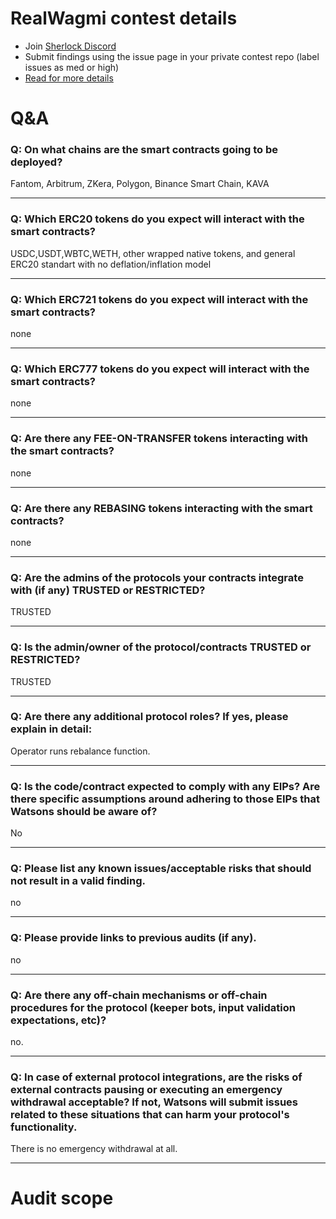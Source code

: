 
# RealWagmi contest details

- Join [Sherlock Discord](https://discord.gg/MABEWyASkp)
- Submit findings using the issue page in your private contest repo (label issues as med or high)
- [Read for more details](https://docs.sherlock.xyz/audits/watsons)

# Q&A

### Q: On what chains are the smart contracts going to be deployed?
Fantom, Arbitrum, ZKera, Polygon, Binance Smart Chain, KAVA
___

### Q: Which ERC20 tokens do you expect will interact with the smart contracts? 
USDC,USDT,WBTC,WETH, other wrapped native tokens, and general ERC20 standart with no deflation/inflation model
___

### Q: Which ERC721 tokens do you expect will interact with the smart contracts? 
none
___

### Q: Which ERC777 tokens do you expect will interact with the smart contracts? 
none
___

### Q: Are there any FEE-ON-TRANSFER tokens interacting with the smart contracts?

none
___

### Q: Are there any REBASING tokens interacting with the smart contracts?

none
___

### Q: Are the admins of the protocols your contracts integrate with (if any) TRUSTED or RESTRICTED?
TRUSTED
___

### Q: Is the admin/owner of the protocol/contracts TRUSTED or RESTRICTED?
TRUSTED
___

### Q: Are there any additional protocol roles? If yes, please explain in detail:
Operator runs rebalance function. 
___

### Q: Is the code/contract expected to comply with any EIPs? Are there specific assumptions around adhering to those EIPs that Watsons should be aware of?
No
___

### Q: Please list any known issues/acceptable risks that should not result in a valid finding.
no
___

### Q: Please provide links to previous audits (if any).
no
___

### Q: Are there any off-chain mechanisms or off-chain procedures for the protocol (keeper bots, input validation expectations, etc)?
no. 
___

### Q: In case of external protocol integrations, are the risks of external contracts pausing or executing an emergency withdrawal acceptable? If not, Watsons will submit issues related to these situations that can harm your protocol's functionality.
There is no emergency withdrawal at all. 
___



# Audit scope
